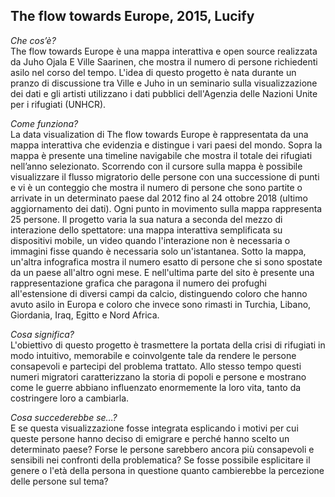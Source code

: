 ## The flow towards Europe, 2015, Lucify

*Che cos’è?*
<br/>The flow towards Europe è una mappa interattiva e open source realizzata da Juho Ojala E Ville Saarinen, che mostra il numero di persone richiedenti asilo nel corso del tempo. L'idea di questo progetto è nata durante un pranzo di discussione tra Ville e Juho in un seminario sulla visualizzazione dei dati e gli artisti utilizzano i dati pubblici dell'Agenzia delle Nazioni Unite per i rifugiati (UNHCR).

*Come funziona?*
<br/>La data visualization di The flow towards Europe è rappresentata da una mappa interattiva che evidenzia e distingue i vari paesi del mondo. Sopra la mappa è presente una timeline navigabile che mostra il totale dei rifugiati nell’anno selezionato. Scorrendo con il cursore sulla mappa è possibile visualizzare il flusso migratorio delle persone con una successione di punti e vi è un conteggio che mostra il numero di persone che sono partite o arrivate in un determinato paese dal 2012 fino al 24 ottobre 2018 (ultimo aggiornamento dei dati). Ogni punto in movimento sulla mappa rappresenta 25 persone. Il progetto varia la sua natura a seconda del mezzo di interazione dello spettatore: una mappa interattiva semplificata su dispositivi mobile, un video quando l'interazione non è necessaria o immagini fisse quando è necessaria solo un'istantanea. Sotto la mappa, un'altra infografica mostra il numero esatto di persone che si sono spostate da un paese all'altro ogni mese. E nell'ultima parte del sito è presente una rappresentazione grafica che paragona il numero dei profughi all'estensione di diversi campi da calcio, distinguendo coloro che hanno avuto asilo in Europa e coloro che invece sono rimasti in Turchia, Libano, Giordania, Iraq, Egitto e Nord Africa.

*Cosa significa?*
<br/>L'obiettivo di questo progetto è trasmettere la portata della crisi di rifugiati in modo intuitivo, memorabile e coinvolgente tale da rendere le persone consapevoli e partecipi del problema trattato. Allo stesso tempo questi numeri migratori caratterizzano la storia di popoli e persone e mostrano come le guerre abbiano influenzato enormemente la loro vita, tanto da costringere loro a cambiarla.

*Cosa succederebbe se…?*
<br/>E se questa visualizzazione fosse integrata esplicando i motivi per cui queste persone hanno deciso di emigrare e perché hanno scelto un determinato paese? Forse le persone sarebbero ancora più consapevoli e sensibili nei confronti della problematica? Se fosse possibile esplicitare il genere o l'età della persona in questione quanto cambierebbe la percezione delle persone sul tema?  

